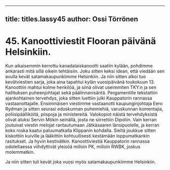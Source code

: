 
---

title: titles.lassy45
author: Ossi Törrönen
---


    
# 45. Kanoottiviestit Flooran päivänä Helsinkiin.

Kun aikaisemmin kerrottu kanadalaiskanootti saatiin kylään, pohdimme ankarasti mitä sillä oikein 
tehtäisiin. Joku sitten keksi idean, että viedään sen avulla kevät satamakaupunkiimme Helsinkiin. Ja 
niin sitten alkoi tuo kevätviestien sarja, joka aina tapahtui kylän vuosipäivänä toukokuun 13. 
Kanoottiin mahtui kolme henkilöä, ja siinä olivat useimmiten TKY:n ja sen hallituksen 
puheenjohtajat sekä päälinnanisäntä. Pergamentille tekstattiin ajankohtainen tervehdys, joka sitten 
luettiin julki Kauppatorin rannassa vastaanottajalle. Ensimmäisen viestimme vastaanotti 
kaupunginjohtaja Eero Rydman ja sitten seurasi eduskunnan puhemiehiä, varuskunnan komentajia, 
poliisipäälliköitä, piispoja ja ministereitä. Valokopiot näistä tervehdyksistä olivat aluksi Servin 
Mökin seinällä, josta ne siirrettiin Dipoliin. Vain kerran joutuivat viestin melojat rantautumaan 
Jätkäsaaren länsipuolelle, ja kerran koko roska kaatui paluumatkalla Klippanin kohdalla. Sieltä 
joukkue sitten kiskottiin kuiville ja lääkittiin kohtuullisesti kestämään loppumatkankin rasitukset. Ja 
hyvin kestivätkin. Kanoottiviestiä Kauppatorin rannassa odoteltaessa viihdyttivät yleisöä milloin 
PK, milloin RWBK, joskus molemmatkin.

Ja niin sitten tuli kevät joka vuosi myös satamakaupunkiimme Helsinkiin.
